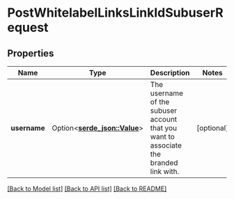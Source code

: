 # PostWhitelabelLinksLinkIdSubuserRequest

## Properties

Name | Type | Description | Notes
------------ | ------------- | ------------- | -------------
**username** | Option<[**serde_json::Value**](.md)> | The username of the subuser account that you want to associate the branded link with. | [optional]

[[Back to Model list]](../README.md#documentation-for-models) [[Back to API list]](../README.md#documentation-for-api-endpoints) [[Back to README]](../README.md)


